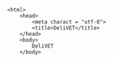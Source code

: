 <!DOCTYPE html>
    <html>
        <head>
            <meta charact = "utf-8">
            <title>DeliVET</title>
        </head>
        <body>
            DeliVET
        </body>
</html>
</!doctype>

